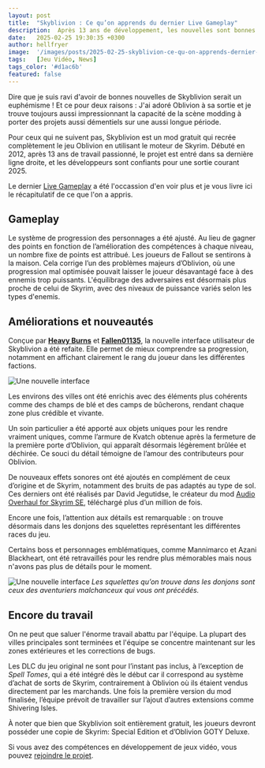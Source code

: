 ```yaml
---
layout: post
title:  "Skyblivion : Ce qu’on apprends du dernier Live Gameplay"
description:  Après 13 ans de développement, les nouvelles sont bonnes pour le remake fan-made d'Oblivion
date:   2025-02-25 19:30:35 +0300
author: hellfryer
image:  '/images/posts/2025-02-25-skyblivion-ce-qu-on-apprends-dernier-live-gameplay/cover.webp'
tags:   [Jeu Vidéo, News]
tags_color: '#d1ac6b'
featured: false
---
```


Dire que je suis ravi d'avoir de bonnes nouvelles de Skyblivion serait un euphémisme ! Et ce pour deux raisons : J'ai adoré Oblivion à sa sortie et je trouve toujours aussi impressionnant la capacité de la scène modding à porter des projets aussi démentiels sur une aussi longue période.  

Pour ceux qui ne suivent pas, Skyblivion est un mod gratuit qui recrée complètement le jeu Oblivion en utilisant le moteur de Skyrim. Débuté en 2012, après 13 ans de travail passionné, le projet est entré dans sa dernière ligne droite, et les développeurs sont confiants pour une sortie courant 2025.

Le dernier [Live Gameplay](https://www.youtube.com/watch?v=Dvlz8CYCQzc) a été l'occassion d'en voir plus et je vous livre ici le récapitulatif de ce que l'on a appris.

## Gameplay

Le système de progression des personnages a été ajusté. Au lieu de gagner des points en fonction de l’amélioration des compétences à chaque niveau, un nombre fixe de points est attribué. Les joueurs de Fallout se sentirons à la maison. Cela corrige l’un des problèmes majeurs d’Oblivion, où une progression mal optimisée pouvait laisser le joueur désavantagé face à des ennemis trop puissants. L'équilibrage des adversaires est désormais plus proche de celui de Skyrim, avec des niveaux de puissance variés selon les types d'enemis.

## Améliorations et nouveautés

Conçue par [**Heavy Burns**](https://next.nexusmods.com/profile/HeavyBurns) et [**Fallen01135**](https://next.nexusmods.com/profile/Fallen01135), la nouvelle interface utilisateur de Skyblivion a été refaite. Elle permet de mieux comprendre sa progression, notamment en affichant clairement le rang du joueur dans les différentes factions.

![Une nouvelle interface]({{site.baseurl}}/images/posts/2025-02-25-skyblivion-ce-qu-on-apprends-dernier-live-gameplay/skyblivion-nouvelle-interface.webp)

Les environs des villes ont été enrichis avec des éléments plus cohérents comme des champs de blé et des camps de bûcherons, rendant chaque zone plus crédible et vivante.

Un soin particulier a été apporté aux objets uniques pour les rendre vraiment uniques, comme l’armure de Kvatch obtenue après la fermeture de la première porte d’Oblivion, qui apparaît désormais légèrement brûlée et déchirée. Ce souci du détail témoigne de l’amour des contributeurs pour Oblivion.

De nouveaux effets sonores ont été ajoutés en complément de ceux d’origine et de Skyrim, notamment des bruits de pas adaptés au type de sol. Ces derniers ont été réalisés par David Jegutidse, le créateur du mod [Audio Overhaul for Skyrim SE](https://www.nexusmods.com/skyrimspecialedition/mods/12466), téléchargé plus d’un million de fois.

Encore une fois, l’attention aux détails est remarquable : on trouve désormais dans les donjons des squelettes représentant les différentes races du jeu.

Certains boss et personnages emblématiques, comme Mannimarco et Azani Blackheart, ont été retravaillés pour les rendre plus mémorables mais nous n'avons pas plus de détails pour le moment.

![Une nouvelle interface]({{site.baseurl}}/images/posts/2025-02-25-skyblivion-ce-qu-on-apprends-dernier-live-gameplay/skyblivion-squelettes.webp)
*Les squelettes qu’on trouve dans les donjons sont ceux des aventuriers malchanceux qui vous ont précédés.*

## Encore du travail

On ne peut que saluer l'énorme travail abattu par l'équipe. La plupart des villes principales sont terminées et l'équipe se concentre maintenant sur les zones extérieures et les corrections de bugs.

Les DLC du jeu original ne sont pour l’instant pas inclus, à l’exception de *Spell Tomes*, qui a été intégré dès le début car il correspond au système d’achat de sorts de Skyrim, contrairement à Oblivion où ils étaient vendus directement par les marchands. Une fois la première version du mod finalisée, l’équipe prévoit de travailler sur l’ajout d’autres extensions comme Shivering Isles.

À noter que bien que Skyblivion soit entièrement gratuit, les joueurs devront posséder une copie de Skyrim: Special Edition et d’Oblivion GOTY Deluxe.

Si vous avez des compétences en développement de jeux vidéo, vous pouvez [rejoindre le projet](https://skyblivion.com/volunteer/).
